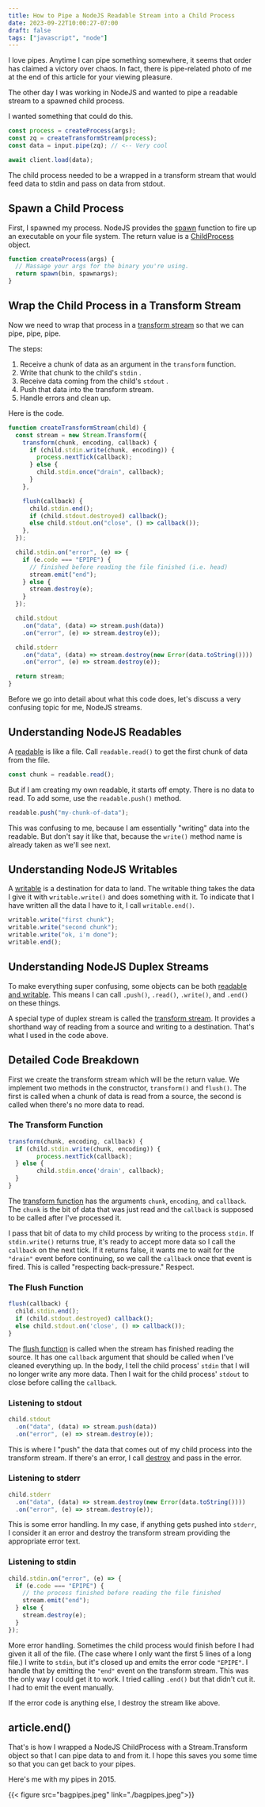 ```yaml
---
title: How to Pipe a NodeJS Readable Stream into a Child Process
date: 2023-09-22T10:00:27-07:00
draft: false
tags: ["javascript", "node"]
---
```


I love pipes. Anytime I can pipe something somewhere, it seems that order has claimed a victory over chaos. In fact, there is pipe-related photo of me at the end of this article for your viewing pleasure.

The other day I was working in NodeJS and wanted to pipe a readable stream to a spawned child process.

I wanted something that could do this.

```js
const process = createProcess(args);
const zq = createTransformStream(process);
const data = input.pipe(zq); // <-- Very cool

await client.load(data);
```

The child process needed to be a wrapped in a transform stream that would feed data to stdin and pass on data from stdout.

## Spawn a Child Process

First, I spawned my process. NodeJS provides the [spawn](https://nodejs.org/api/child_process.html#child_processspawncommand-args-options) function to fire up an executable on your file system. The return value is a [ChildProcess](https://nodejs.org/api/child_process.html#class-childprocess) object.

```js
function createProcess(args) {
  // Massage your args for the binary you're using.
  return spawn(bin, spawnargs);
}
```

## Wrap the Child Process in a Transform Stream

Now we need to wrap that process in a [transform stream](https://nodejs.org/api/stream.html#class-streamtransform) so that we can pipe, pipe, pipe.

The steps:

1. Receive a chunk of data as an argument in the `transform` function.
2. Write that chunk to the child's `stdin` .
3. Receive data coming from the child's `stdout` .
4. Push that data into the transform stream.
5. Handle errors and clean up.

Here is the code.

```js
function createTransformStream(child) {
  const stream = new Stream.Transform({
    transform(chunk, encoding, callback) {
      if (child.stdin.write(chunk, encoding)) {
        process.nextTick(callback);
      } else {
        child.stdin.once("drain", callback);
      }
    },

    flush(callback) {
      child.stdin.end();
      if (child.stdout.destroyed) callback();
      else child.stdout.on("close", () => callback());
    },
  });

  child.stdin.on("error", (e) => {
    if (e.code === "EPIPE") {
      // finished before reading the file finished (i.e. head)
      stream.emit("end");
    } else {
      stream.destroy(e);
    }
  });

  child.stdout
    .on("data", (data) => stream.push(data))
    .on("error", (e) => stream.destroy(e));

  child.stderr
    .on("data", (data) => stream.destroy(new Error(data.toString())))
    .on("error", (e) => stream.destroy(e));

  return stream;
}
```

Before we go into detail about what this code does, let's discuss a very confusing topic for me, NodeJS streams.

## Understanding NodeJS Readables

A [readable](https://nodejs.org/api/stream.html#readable-streams) is like a file. Call `readable.read()` to get the first chunk of data from the file.

```js
const chunk = readable.read();
```

But if I am creating my own readable, it starts off empty. There is no data to read. To add some, use the `readable.push()` method.

```js
readable.push("my-chunk-of-data");
```

This was confusing to me, because I am essentially "writing" data into the readable. But don't say it like that, because the `write()` method name is already taken as we'll see next.

## Understanding NodeJS Writables

A [writable](https://nodejs.org/api/stream.html#writable-streams) is a destination for data to land. The writable thing takes the data I give it with `writable.write()` and does something with it. To indicate that I have written all the data I have to it, I call `writable.end()`.

```js
writable.write("first chunk");
writable.write("second chunk");
writable.write("ok, i'm done");
writable.end();
```

## Understanding NodeJS Duplex Streams

To make everything super confusing, some objects can be both [readable and writable](https://nodejs.org/api/stream.html#duplex-and-transform-streams). This means I can call `.push()`, `.read()`, `.write()`, and `.end()` on these things.

A special type of duplex stream is called the [transform stream](https://nodejs.org/api/stream.html#class-streamtransform). It provides a shorthand way of reading from a source and writing to a destination. That's what I used in the code above.

## Detailed Code Breakdown

First we create the transform stream which will be the return value. We implement two methods in the constructor, `transform()` and `flush()`. The first is called when a chunk of data is read from a source, the second is called when there's no more data to read.

### The Transform Function

```js
transform(chunk, encoding, callback) {
  if (child.stdin.write(chunk, encoding)) {
		process.nextTick(callback);
  } else {
		child.stdin.once('drain', callback);
  }
}
```

The [transform function](https://nodejs.org/api/stream.html#transform_transformchunk-encoding-callback) has the arguments `chunk`, `encoding`, and `callback`. The `chunk` is the bit of data that was just read and the `callback` is supposed to be called after I've processed it.

I pass that bit of data to my child process by writing to the process `stdin`. If `stdin.write()` returns true, it's ready to accept more data so I call the `callback` on the next tick. If it returns false, it wants me to wait for the `"drain"` event before continuing, so we call the `callback` once that event is fired. This is called "respecting back-pressure." Respect.

### The Flush Function

```js
flush(callback) {
  child.stdin.end();
  if (child.stdout.destroyed) callback();
  else child.stdout.on('close', () => callback());
}
```

The [flush function](https://nodejs.org/api/stream.html#transform_flushcallback) is called when the stream has finished reading the source. It has one `callback` argument that should be called when I've cleaned everything up. In the body, I tell the child process' `stdin` that I will no longer write any more data. Then I wait for the child process' `stdout` to close before calling the `callback`.

### Listening to stdout

```js
child.stdout
  .on("data", (data) => stream.push(data))
  .on("error", (e) => stream.destroy(e));
```

This is where I "push" the data that comes out of my child process into the transform stream. If there's an error, I call [destroy](https://nodejs.org/api/stream.html#writabledestroyerror) and pass in the error.

### Listening to stderr

```js
child.stderr
  .on("data", (data) => stream.destroy(new Error(data.toString())))
  .on("error", (e) => stream.destroy(e));
```

This is some error handling. In my case, if anything gets pushed into `stderr`, I consider it an error and destroy the transform stream providing the appropriate error text.

### Listening to stdin

```js
child.stdin.on("error", (e) => {
  if (e.code === "EPIPE") {
    // the process finished before reading the file finished
    stream.emit("end");
  } else {
    stream.destroy(e);
  }
});
```

More error handling. Sometimes the child process would finish before I had given it all of the file. (The case where I only want the first 5 lines of a long file.) I write to `stdin`, but it's closed up and emits the error code `"EPIPE"`. I handle that by emitting the `"end"` event on the transform stream. This was the only way I could get it to work. I tried calling `.end()` but that didn't cut it. I had to emit the event manually.

If the error code is anything else, I destroy the stream like above.

## article.end()

That's is how I wrapped a NodeJS ChildProcess with a Stream.Transform object so that I can pipe data to and from it. I hope this saves you some time so that you can get back to your pipes.

Here's me with my pipes in 2015.

{{< figure src="bagpipes.jpeg" link="./bagpipes.jpeg">}}
